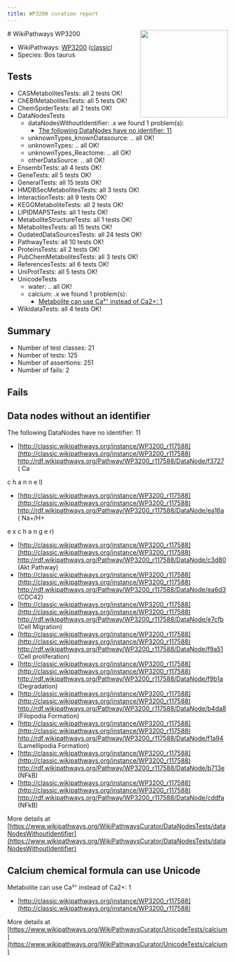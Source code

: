 ```yaml
---
title: WP3200 curation report
---
```


<img style="float: right; width: 200px" src="https://upload.wikimedia.org/wikipedia/commons/thumb/8/83/Wplogo_with_text_500.png/640px-Wplogo_with_text_500.png" />
# WikiPathways WP3200

* WikiPathways: [WP3200](https://wikipathways.org/pathways/WP3200) ([classic](https://classic.wikipathways.org/instance/WP3200))
* Species: Bos taurus
## Tests
* CASMetabolitesTests: all 2 tests OK!
* ChEBIMetabolitesTests: all 5 tests OK!
* ChemSpiderTests: all 2 tests OK!
* DataNodesTests
    * dataNodesWithoutIdentifier: .x we found 1 problem(s):
        * [The following DataNodes have no identifier: 11](#8792c491)
    * unknownTypes_knownDatasource: .. all OK!
    * unknownTypes: .. all OK!
    * unknownTypes_Reactome: .. all OK!
    * otherDataSource: .. all OK!
* EnsemblTests: all 4 tests OK!
* GeneTests: all 5 tests OK!
* GeneralTests: all 15 tests OK!
* HMDBSecMetabolitesTests: all 3 tests OK!
* InteractionTests: all 9 tests OK!
* KEGGMetaboliteTests: all 2 tests OK!
* LIPIDMAPSTests: all 1 tests OK!
* MetaboliteStructureTests: all 1 tests OK!
* MetabolitesTests: all 15 tests OK!
* OudatedDataSourcesTests: all 24 tests OK!
* PathwayTests: all 10 tests OK!
* ProteinsTests: all 2 tests OK!
* PubChemMetabolitesTests: all 3 tests OK!
* ReferencesTests: all 6 tests OK!
* UniProtTests: all 5 tests OK!
* UnicodeTests
    * water: .. all OK!
    * calcium: .x we found 1 problem(s):
        * [Metabolite can use Ca²⁺ instead of Ca2+: 1](#11d84c22)
* WikidataTests: all 4 tests OK!


## Summary

* Number of test classes: 21
* Number of tests: 125
* Number of assertions: 251
* Number of fails: 2

## Fails

<a name="8792c491" />

## Data nodes without an identifier

The following DataNodes have no identifier: 11

* [http://classic.wikipathways.org/instance/WP3200_r117588](http://classic.wikipathways.org/instance/WP3200_r117588) http://rdf.wikipathways.org/Pathway/WP3200_r117588/DataNode/f3727 (
Ca

c
h
a
n
n
e
l)
* [http://classic.wikipathways.org/instance/WP3200_r117588](http://classic.wikipathways.org/instance/WP3200_r117588) http://rdf.wikipathways.org/Pathway/WP3200_r117588/DataNode/ea16a (
Na+/H+

e
x
c
h
a
n
g
e
r)
* [http://classic.wikipathways.org/instance/WP3200_r117588](http://classic.wikipathways.org/instance/WP3200_r117588) http://rdf.wikipathways.org/Pathway/WP3200_r117588/DataNode/c3d80 (Akt
Pathway)
* [http://classic.wikipathways.org/instance/WP3200_r117588](http://classic.wikipathways.org/instance/WP3200_r117588) http://rdf.wikipathways.org/Pathway/WP3200_r117588/DataNode/ea6d3 (CDC42)
* [http://classic.wikipathways.org/instance/WP3200_r117588](http://classic.wikipathways.org/instance/WP3200_r117588) http://rdf.wikipathways.org/Pathway/WP3200_r117588/DataNode/e7cfb (Cell Migration)
* [http://classic.wikipathways.org/instance/WP3200_r117588](http://classic.wikipathways.org/instance/WP3200_r117588) http://rdf.wikipathways.org/Pathway/WP3200_r117588/DataNode/f9a51 (Cell proliferation)
* [http://classic.wikipathways.org/instance/WP3200_r117588](http://classic.wikipathways.org/instance/WP3200_r117588) http://rdf.wikipathways.org/Pathway/WP3200_r117588/DataNode/f9b1a (Degradation)
* [http://classic.wikipathways.org/instance/WP3200_r117588](http://classic.wikipathways.org/instance/WP3200_r117588) http://rdf.wikipathways.org/Pathway/WP3200_r117588/DataNode/b4da8 (Filopodia
Formation)
* [http://classic.wikipathways.org/instance/WP3200_r117588](http://classic.wikipathways.org/instance/WP3200_r117588) http://rdf.wikipathways.org/Pathway/WP3200_r117588/DataNode/f1a94 (Lamellipodia
Formation)
* [http://classic.wikipathways.org/instance/WP3200_r117588](http://classic.wikipathways.org/instance/WP3200_r117588) http://rdf.wikipathways.org/Pathway/WP3200_r117588/DataNode/b713e (NFkB)
* [http://classic.wikipathways.org/instance/WP3200_r117588](http://classic.wikipathways.org/instance/WP3200_r117588) http://rdf.wikipathways.org/Pathway/WP3200_r117588/DataNode/cddfa (NFkB)


More details at [https://www.wikipathways.org/WikiPathwaysCurator/DataNodesTests/dataNodesWithoutIdentifier](https://www.wikipathways.org/WikiPathwaysCurator/DataNodesTests/dataNodesWithoutIdentifier)

<a name="11d84c22" />

## Calcium chemical formula can use Unicode

Metabolite can use Ca²⁺ instead of Ca2+: 1

* [http://classic.wikipathways.org/instance/WP3200_r117588](http://classic.wikipathways.org/instance/WP3200_r117588)


More details at [https://www.wikipathways.org/WikiPathwaysCurator/UnicodeTests/calcium](https://www.wikipathways.org/WikiPathwaysCurator/UnicodeTests/calcium)

